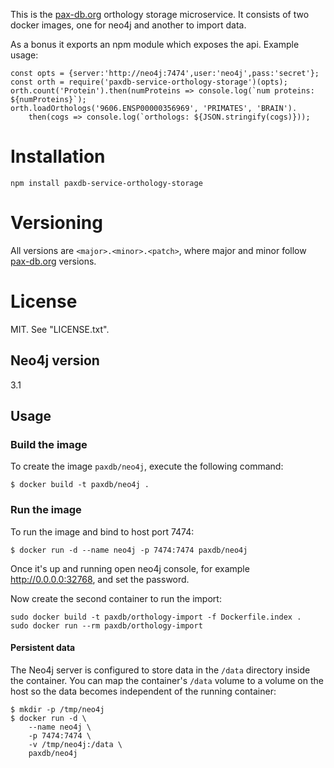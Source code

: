 This is the [pax-db.org](http://pax-db.org) orthology storage microservice. It consists of two docker images, one for neo4j and another to import data.

As a bonus it exports an npm module which exposes the api. Example usage:

    const opts = {server:'http://neo4j:7474',user:'neo4j',pass:'secret'};
    const orth = require('paxdb-service-orthology-storage')(opts);
    orth.count('Protein').then(numProteins => console.log(`num proteins: ${numProteins}`);
    orth.loadOrthologs('9606.ENSP00000356969', 'PRIMATES', 'BRAIN').
        then(cogs => console.log(`orthologs: ${JSON.stringify(cogs)}));

# Installation

    npm install paxdb-service-orthology-storage


# Versioning

All versions are `<major>.<minor>.<patch>`, where major and minor follow
[pax-db.org](pax-db.org) versions.


# License

MIT. See "LICENSE.txt".

## Neo4j version

3.1

## Usage

### Build the image

To create the image `paxdb/neo4j`, execute the following command:

```
$ docker build -t paxdb/neo4j .
```

### Run the image

To run the image and bind to host port 7474:

```
$ docker run -d --name neo4j -p 7474:7474 paxdb/neo4j
```

Once it's up and running open neo4j console, for example http://0.0.0.0:32768, and set the password.

Now create the second container to run the import:

```
sudo docker build -t paxdb/orthology-import -f Dockerfile.index .
sudo docker run --rm paxdb/orthology-import
```

#### Persistent data

The Neo4j server is configured to store data in the `/data` directory inside the container. You can map the
container's `/data` volume to a volume on the host so the data becomes independent of the running container:

```
$ mkdir -p /tmp/neo4j
$ docker run -d \
    --name neo4j \
    -p 7474:7474 \
    -v /tmp/neo4j:/data \
    paxdb/neo4j
```

